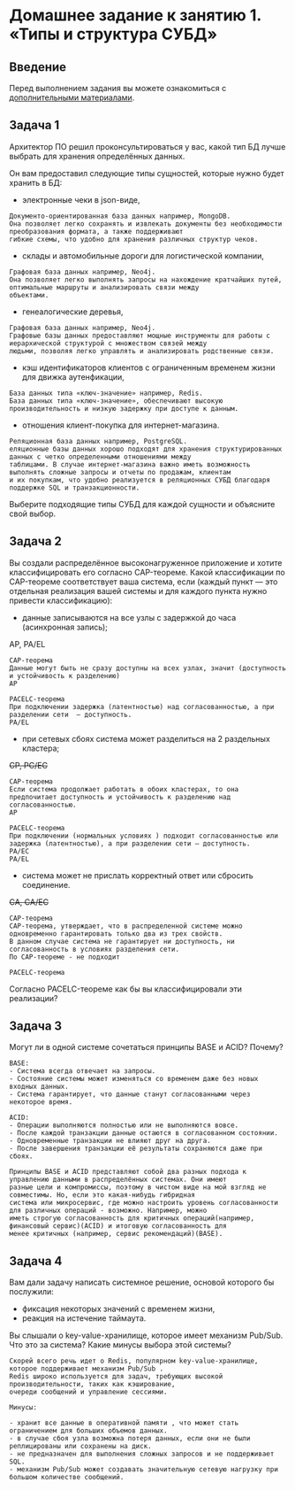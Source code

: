 # Домашнее задание к занятию 1. «Типы и структура СУБД»

## Введение

Перед выполнением задания вы можете ознакомиться с 
[дополнительными материалами](https://github.com/netology-code/virt-homeworks/tree/virt-11/additional).

## Задача 1

Архитектор ПО решил проконсультироваться у вас, какой тип БД 
лучше выбрать для хранения определённых данных.

Он вам предоставил следующие типы сущностей, которые нужно будет хранить в БД:

- электронные чеки в json-виде,
```
Документо-ориентированная база данных например, MongoDB.
Она позволяет легко сохранять и извлекать документы без необходимости преобразования формата, а также поддерживают 
гибкие схемы, что удобно для хранения различных структур чеков.
```
- склады и автомобильные дороги для логистической компании,
```
Графовая база данных например, Neo4j.
Она позволяет легко выполнять запросы на нахождение кратчайших путей, оптимальные маршруты и анализировать связи между
объектами.
```
- генеалогические деревья,
```
Графовая база данных например, Neo4j.
Графовые базы данных предоставляют мощные инструменты для работы с иерархической структурой с множеством связей между 
людьми, позволяя легко управлять и анализировать родственные связи.
```
- кэш идентификаторов клиентов с ограниченным временем жизни для движка аутенфикации,
```
База данных типа «ключ-значение» например, Redis.
База данных типа «ключ-значение», обеспечивают высокую производительность и низкую задержку при доступе к данным. 
```
- отношения клиент-покупка для интернет-магазина.
```
Реляционная база данных например, PostgreSQL.
еляционные базы данных хорошо подходят для хранения структурированных данных с четко определенными отношениями между 
таблицами. В случае интернет-магазина важно иметь возможность выполнять сложные запросы и отчеты по продажам, клиентам 
и их покупкам, что удобно реализуется в реляционных СУБД благодаря поддержке SQL и транзакционности.
```

Выберите подходящие типы СУБД для каждой сущности и объясните свой выбор.

## Задача 2

Вы создали распределённое высоконагруженное приложение и хотите классифицировать его согласно 
CAP-теореме. Какой классификации по CAP-теореме соответствует ваша система, если 
(каждый пункт — это отдельная реализация вашей системы и для каждого пункта нужно привести классификацию):

- данные записываются на все узлы с задержкой до часа (асинхронная запись);


AP, PA/EL
```
CAP-теорема
Данные могут быть не сразу доступны на всех узлах, значит (доступность и устойчивость к разделению) 
AP

PACELC-теорема
При подключении задержка (латентностью) над согласованностью, а при разделении сети  — доступность.
PA/EL

```
- при сетевых сбоях система может разделиться на 2 раздельных кластера;

~~CP, PC/EC~~
```
CAP-теорема
Если система продолжает работать в обоих кластерах, то она предпочитает доступность и устойчивость к разделению над 
согласованностью.
AP

PACELC-теорема
При подключении (нормальных условиях ) подходит согласованностью или задержка (латентностью), а при разделении сети — доступность.
PA/EC
PA/EL

```
- система может не прислать корректный ответ или сбросить соединение.

~~CA, CA/EC~~
```
CAP-теорема
CAP-теорема, утверждает, что в распределенной системе можно одновременно гарантировать только два из трех свойств.
В данном случае система не гарантирует ни доступность, ни согласованность в условиях разделения сети.
По CAP-теореме - не подходит 

PACELC-теорема

```

Согласно PACELC-теореме как бы вы классифицировали эти реализации?

## Задача 3

Могут ли в одной системе сочетаться принципы BASE и ACID? Почему?
```
BASE:
- Система всегда отвечает на запросы.
- Cостояние системы может изменяться со временем даже без новых входных данных.
- Система гарантирует, что данные станут согласованными через некоторое время.

ACID:
- Операции выполняются полностью или не выполняются вовсе.
- После каждой транзакции данные остаются в согласованном состоянии.
- Одновременные транзакции не влияют друг на друга.
- После завершения транзакции её результаты сохраняются даже при сбоях.

Принципы BASE и ACID представляют собой два разных подхода к управлению данными в распределённых системах. Они имеют 
разные цели и компромиссы, поэтому в чистом виде на мой взгляд не совместимы. Но, если это какая-нибудь гибридная 
система или микросервис, где можно настроить уровень согласованности для различных операций - возможно. Например, можно 
иметь строгую согласованность для критичных операций(например, финансовый сервис)(ACID) и итоговую согласованность для 
менее критичных (например, сервис рекомендаций)(BASE).

```
## Задача 4

Вам дали задачу написать системное решение, основой которого бы послужили:

- фиксация некоторых значений с временем жизни,
- реакция на истечение таймаута.

Вы слышали о key-value-хранилище, которое имеет механизм Pub/Sub. 
Что это за система? Какие минусы выбора этой системы?

```
Скорей всего речь идет о Redis, популярном key-value-хранилище, которое поддерживает механизм Pub/Sub . 
Redis широко используется для задач, требующих высокой производительности, таких как кэширование, 
очереди сообщений и управление сессиями.

Минусы:

- хранит все данные в оперативной памяти , что может стать ограничением для больших объемов данных. 
- в случае сбоя узла возможна потеря данных, если они не были реплицированы или сохранены на диск.
- не предназначен для выполнения сложных запросов и не поддерживает SQL. 
- механизм Pub/Sub может создавать значительную сетевую нагрузку при большом количестве сообщений. 
```


